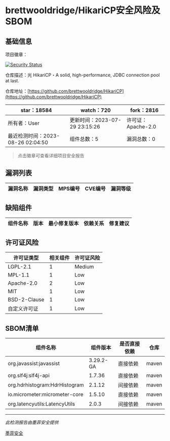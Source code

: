 # brettwooldridge/HikariCP安全风险及SBOM

## 基础信息

项目徽章：

[![Security Status](https://www.murphysec.com/platform3/v31/badge/1695135078454554624.svg)](https://www.murphysec.com/console/report/1694409839512809472/1695135078454554624)

仓库描述：光 HikariCP・A solid, high-performance, JDBC connection pool at last.

仓库地址：[https://github.com/brettwooldridge/HikariCP](https://github.com/brettwooldridge/HikariCP)

| star：18584 | watch：720 | fork：2816 |
| ----------- | -------------- | ------------ |
| 所有者：User | 更新时间：2023-07-29 23:15:26 | 许可证：Apache-2.0 |
| 最近检测时间：2023-08-26 02:04:50 | 组件总数：5 | 漏洞总数：0 |

> 点击徽章可查看详细项目安全报告



## 漏洞列表

| 漏洞名称 | 漏洞类型 | MPS编号 | CVE编号 | 漏洞等级 |
| ------- | ------ | ------- | ------ | ----- |





## 缺陷组件

| 组件名称 | 版本 | 最小修复版本 | 依赖关系 | 修复建议 |
| -------- | ---- | ------------ | -------- | -------- |





## 许可证风险

| 许可证类型 | 相关组件 | 许可证风险 |
| ---------- | -------- | ---------- |
|LGPL-2.1|1|Medium|
|MPL-1.1|1|Low|
|Apache-2.0|2|Low|
|MIT|1|Low|
|BSD-2-Clause|1|Low|
|自定义许可证|1|Low|




## SBOM清单

| 组件名称 | 组件版本 | 是否直接依赖 | 仓库 |
| -------- | -------- | ------------ | ---- |
|org.javassist:javassist|3.29.2-GA|直接依赖|maven|
|org.slf4j:slf4j-api|1.7.36|直接依赖|maven|
|org.hdrhistogram:HdrHistogram|2.1.12|间接依赖|maven|
|io.micrometer:micrometer-core|1.5.10|直接依赖|maven|
|org.latencyutils:LatencyUtils|2.0.3|间接依赖|maven|


------

*此检测报告由墨菲安全提供*

[墨菲安全](www.murphysec.com)
